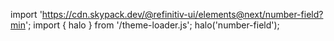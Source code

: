 <!--
type: template
name: number-field
-->

import 'https://cdn.skypack.dev/@refinitiv-ui/elements@next/number-field?min';
import { halo } from '/theme-loader.js';
halo('number-field');